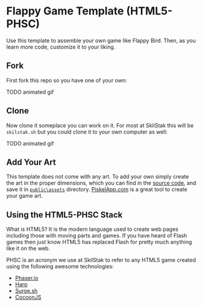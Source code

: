 # Flappy Game Template (HTML5-PHSC)

Use this template to assemble your own game like Flappy Bird. Then, as
you learn more code, customize it to your liking.

## Fork

First fork this repo so you have one of your own:

TODO animated gif

## Clone

Now clone it someplace you can work on it. For most at SkilStak this
will be `skilstak.sh` but you could clone it to your own computer as
well:

TODO animated gif

## Add Your Art

This template does not come with any art. To add your own simply
create the art in the proper dimensions, which you can find in the
[source code](public/js), and save it in [`public\assets`](public/assets)
directory. [PiskelApp.com][] is a great tool to create your game
art.

## Using the HTML5-PHSC Stack

What is HTML5? It is the modern language used to create web pages
including those with moving parts and games. If you have heard of
Flash games then just know HTML5 has replaced Flash for pretty much
anything like it on the web.

PHSC is an acronym we use at SkilStak to refer to any HTML5 game
created using the following awesome technologies:

* [Phaser.io][]
* [Harp][]
* [Surge.sh][]
* [CocoonJS][]

[Phaser.io]: http://phaser.io
[Harp]: http://harpjs.com
[Surge.sh]: http://surge.sh
[CocoonJS]: https://www.ludei.com/cocoonjs/
[PiskelApp.com]: https://piskelapp.com

